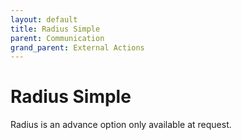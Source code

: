 ```yaml
---
layout: default
title: Radius Simple
parent: Communication
grand_parent: External Actions
---
```


# Radius Simple

Radius is an advance option only available at request.